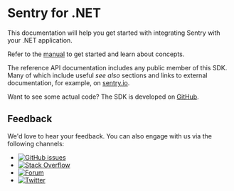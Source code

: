 # Sentry for .NET

This documentation will help you get started with integrating Sentry with your .NET application.

Refer to the [manual](manual/getting-started.md) to get started and learn about concepts.

The reference API documentation includes any public member of this SDK. Many of which include useful *see also* sections and links to external documentation, for example, on [sentry.io](https://sentry.io).

Want to see some actual code? The SDK is developed on [GitHub](https://github.com/getsentry/sentry-dotnet/).

## Feedback

We'd love to hear your feedback. You can also engage with us via the following channels:

* [![GitHub issues](https://img.shields.io/github/issues/getsentry/sentry-dotnet.svg)](https://github.com/getsentry/sentry-dotnet/issues)
* [![Stack Overflow](https://img.shields.io/badge/stack%20overflow-sentry-green.svg)](http://stackoverflow.com/questions/tagged/sentry)
* [![Forum](https://img.shields.io/badge/forum-sentry-green.svg)](https://forum.sentry.io/c/sdks)
* [![Twitter](https://img.shields.io/twitter/follow/getsentry.svg?style=social&label=Follow)](https://twitter.com/getsentry)

